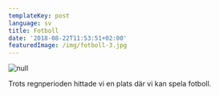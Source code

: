 ```yaml
---
templateKey: post
language: sv
title: Fotboll
date: '2018-08-22T11:53:51+02:00'
featuredImage: /img/fotboll-3.jpg
---
```

![null](/img/fotboll-3.jpg)

Trots regnperioden hittade vi en plats där vi kan spela fotboll.
